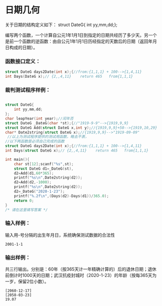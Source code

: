 # 日期几何
关于日期的结构定义如下：
struct DateG{	int yy,mm,dd;};

编写两个函数，一个计算自公元1年1月1日到指定的日期共经历了多少天。另一个是前一个函数的逆函数：由自公元1年1月1日历经指定的天数后的日期（返回年月日构成的日期）。
### 函数接口定义：
```c
struct DateG days2Date(int x);{//from:{1,1,1} + 100-->{1,4,11}
int Days(DateG x);// {2,,4,11}    return 465   from{1,1,1} 
```

### 裁判测试程序样例：
```c

struct DateG{
	int yy,mm,dd;
};
char leapYear(int year);//闰年否
struct DateG _DateG(char *st);{//"1919-9-9"-->{1919,9,9}
struct DateG Add(struct DateG x,int y);//{1919,9,9}+50-->{1919,10,29}
char* Date2string(struct DateG x);//{1919,9,9}-->"1919-09-09"
 //以上为测试程序提供的测试用函数，略去不表，
//以下两函数是必须自己完成的函数 
struct DateG days2Date(int x);{//from:{1,1,1} + 100-->{1,4,11}
int Days(struct DateG x);// {2,,4,11}    return 465   from{1,1,1} 

int main(){
	char st[12];scanf("%s",st);
	struct DateG d1=_DateG(st),
	d2=Add(d1,60*365);
	printf("%s\n",Date2string(d2));	
	d2=Add(d2,-1000);
	printf("%s\n",Date2string(d2));
	d2=_DateG("2020-1-23");
	printf("%.2f\n",(Days(d2)-Days(d1))/365.0);
	return 0;
}
/* 请在这里填写答案 */
```
### 输入样例：
输入用-号分隔的出生年月日，系统确保测试数据的合法性
```in
2001-1-1

```
### 输出样例：
共三行输出。分别是：60年（按365天计一年精确计算的）后的退休日期；退休前倒计时1000天的日期；武汉抗疫封城时（2020-1-23）的年龄（按每365天为一岁，保留2位小数）。
```out
[2060-12-17]
[2058-03-23]
19.07

```
